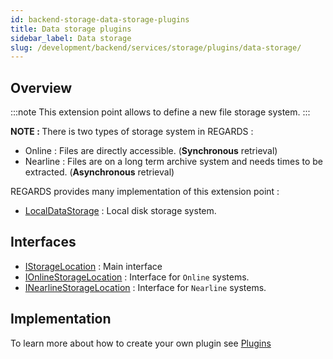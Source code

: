 ```yaml
---
id: backend-storage-data-storage-plugins
title: Data storage plugins
sidebar_label: Data storage
slug: /development/backend/services/storage/plugins/data-storage/
---
```



## Overview

:::note
This extension point allows to define a new file storage system.
:::

<b>NOTE : </b> There is two types of storage system in REGARDS :

 * Online : Files are directly accessible. (**Synchronous** retrieval)
 * Nearline : Files are on a long term archive system and needs times to be extracted. (**Asynchronous** retrieval)

REGARDS provides many implementation of this extension point :
 - [LocalDataStorage](https://github.com/RegardsOss/regards-plugins/blob/master/storage-plugins/local-storage-location/src/main/java/fr/cnes/regards/modules/storage/plugin/local/LocalDataStorage.java) : Local disk storage system.

## Interfaces

   - [IStorageLocation](https://github.com/RegardsOss/regards-backend/blob/master/rs-storage/storage/storage-domain/src/main/java/fr/cnes/regards/modules/storage/domain/plugin/IStorageLocation.java) : Main interface
   - [IOnlineStorageLocation](https://github.com/RegardsOss/regards-backend/blob/master/rs-storage/storage/storage-domain/src/main/java/fr/cnes/regards/modules/storage/domain/plugin/IOnlineStorageLocation.java) : Interface for `Online` systems.
   - [INearlineStorageLocation](https://github.com/RegardsOss/regards-backend/blob/master/rs-storage/storage/storage-domain/src/main/java/fr/cnes/regards/modules/storage/domain/plugin/INearlineStorageLocation.java) : Interface for `Nearline` systems.


## Implementation

To learn more about how to create your own plugin see [Plugins](../../../../framework/modules/plugins.md)

